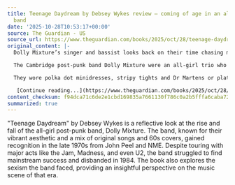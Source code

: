 ```yaml
---
title: Teenage Daydream by Debsey Wykes review – coming of age in an all-girl guitar
  band
date: '2025-10-28T10:53:17+00:00'
source: The Guardian - US
source_url: https://www.theguardian.com/books/2025/oct/28/teenage-daydream-by-debsey-wykes-review-coming-of-age-in-an-all-girl-guitar-band
original_content: |-
  Dolly Mixture’s singer and bassist looks back on their time chasing mainstream success and facing down outrageous sexism

  The Cambridge post-punk band Dolly Mixture were an all-girl trio who formed at school and mixed rambunctious self-penned songs such as Will He Kiss Me Tonight? and Been Teen with covers of 60s girl&nbsp;group hits. In the late 1970s, they won the approval of John Peel and NME, with the latter noting they had&nbsp;the same cartoonish energy as&nbsp;the&nbsp;Ramones.

  They wore polka dot minidresses, stripy tights and Dr Martens or platforms, an aesthetic in keeping with the brightly coloured confectionery after which they were named. Along with opening for acts including the Jam, Madness and the Undertones, the band were once supported by U2 and appeared on Top&nbsp;of the Pops in 1982 singing backing vocals on Captain Sensible’s chart-topping Happy Talk. That would&nbsp;turn out to be their career peak. Just two years later, having failed to have any hits of their own, and with guitarist Rachel Bor expecting a baby,&nbsp;Dolly Mixture went their separate ways.

   [Continue reading...](https://www.theguardian.com/books/2025/oct/28/teenage-daydream-by-debsey-wykes-review-coming-of-age-in-an-all-girl-guitar-band)
content_checksum: f94dca71c6de2e1cbd169835a7661130f786c0a2b5fffa6caba7297cfc8117a3
summarized: true
---
```


"Teenage Daydream" by Debsey Wykes is a reflective look at the rise and fall of the all-girl post-punk band, Dolly Mixture. The band, known for their vibrant aesthetic and a mix of original songs and 60s covers, gained recognition in the late 1970s from John Peel and NME. Despite touring with major acts like the Jam, Madness, and even U2, the band struggled to find mainstream success and disbanded in 1984. The book also explores the sexism the band faced, providing an insightful perspective on the music scene of that era.